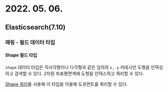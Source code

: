 # 2022. 05. 06.

## Elasticsearch(7.10)

### 매핑 - 필드 데이터 타입

#### Shape 필드 타입

`shape` 데이터 타입은 직사각형이나 다각형과 같은 임의의 `x, y` 카테시안 도형을 인덱싱하고 검색할 수 있다. 2차원 좌표평면계에 도형을 인덱스하고 쿼리할 수 있다.

[Shape 쿼리][shape-query]를 사용해 이 타입을 이용해 도큐먼트를 쿼리할 수 있다.



[shape-query]: https://www.elastic.co/guide/en/elasticsearch/reference/7.10/query-dsl-shape-query.html